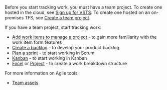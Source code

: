 
Before you start tracking work, you must have a team project. To create one hosted in the cloud, see [Sign up for VSTS](../../accounts/create-account-msa-or-work-student.md). To create one hosted on an on-premises TFS, see [Create a team project](../../accounts/create-team-project.md).   

If you have a team project, start tracking work:  

-   [Add work items to manage a project](../backlogs/add-work-items.md) - to gain more familiarity with the work item form features  
-   [Create a backlog](../backlogs/create-your-backlog.md) - to develop your product backlog   
-   [Plan a sprint](../scrum/sprint-planning.md) - to start working in Scrum    
-   [Kanban](../kanban/kanban-basics.md)  - to start working in Kanban  
-   [Excel](../backlogs/office/bulk-add-modify-work-items-excel.md) or [Project](../backlogs/office/create-your-backlog-tasks-using-project.md) - to create a work breakdown structure   

For more information on Agile tools:

- [Team assets](../about-teams-and-settings.md)  
